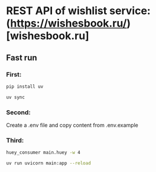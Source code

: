 # REST API of wishlist service: (https://wishesbook.ru/)[wishesbook.ru]

## Fast run
### First:
```bash  
pip install uv
``` 
```bash
uv sync
```
### Second:
Create a .env file and copy content from .env.example
### Third:
```bash
huey_consumer main.huey -w 4 
```
```bash
uv run uvicorn main:app --reload
```
